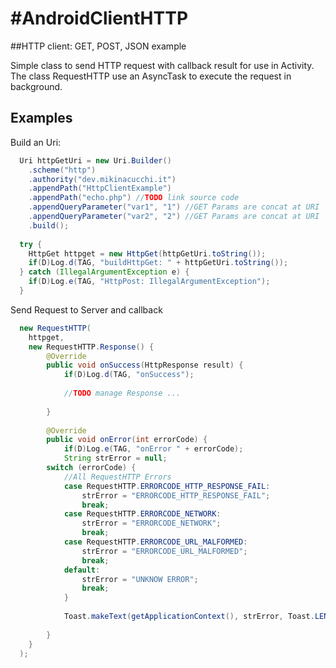 #AndroidClientHTTP
=================

##HTTP client: GET, POST, JSON example

Simple class to send HTTP request with callback result for use in Activity.
The class RequestHTTP use an AsyncTask to execute the request in background.


Examples
---------------------


Build an Uri:
`````java
  Uri httpGetUri = new Uri.Builder() 
  	.scheme("http")
  	.authority("dev.mikinacucchi.it")
  	.appendPath("HttpClientExample")
  	.appendPath("echo.php") //TODO link source code
  	.appendQueryParameter("var1", "1") //GET Params are concat at URI
  	.appendQueryParameter("var2", "2") //GET Params are concat at URI
  	.build();   	
  	
  try {
  	HttpGet httpget = new HttpGet(httpGetUri.toString());
  	if(D)Log.d(TAG, "buildHttpGet: " + httpGetUri.toString());
  } catch (IllegalArgumentException e) {
  	if(D)Log.e(TAG, "HttpPost: IllegalArgumentException");
  }    	

`````
Send Request to Server and callback 
`````java
  new RequestHTTP( 
    httpget, 
    new RequestHTTP.Response() {			
  		@Override
  		public void onSuccess(HttpResponse result) {
  			if(D)Log.d(TAG, "onSuccess");	
  			
  			//TODO manage Response ...
  			
  		}	
  		
  		@Override
  		public void onError(int errorCode) {
  			if(D)Log.e(TAG, "onError " + errorCode);
  			String strError = null;
        switch (errorCode) { 
      		//All RequestHTTP Errors
      		case RequestHTTP.ERRORCODE_HTTP_RESPONSE_FAIL:
      			strError = "ERRORCODE_HTTP_RESPONSE_FAIL";
      			break;
      		case RequestHTTP.ERRORCODE_NETWORK:
      			strError = "ERRORCODE_NETWORK";
      			break;
      		case RequestHTTP.ERRORCODE_URL_MALFORMED:
      			strError = "ERRORCODE_URL_MALFORMED";
      			break;
      		default:
      			strError = "UNKNOW ERROR";
      			break;  
    		}
    		
    		Toast.makeText(getApplicationContext(), strError, Toast.LENGTH_LONG).show();
  			
  		}					
    }
  );
`````
